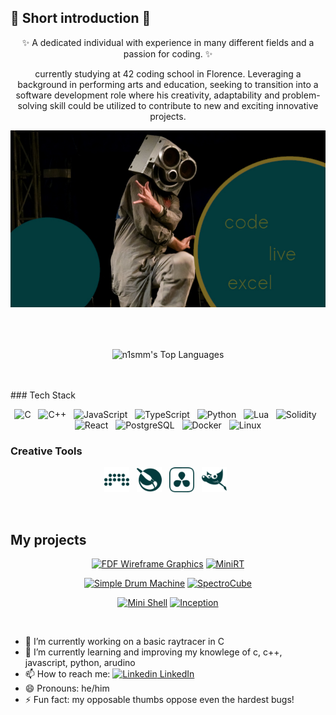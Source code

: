 ## 👋 Short introduction 👋
<p align="center">
✨ A dedicated individual with experience in many different fields and a passion for
coding. ✨
</p>
<p align="center">currently studying at 42 coding school in Florence. Leveraging a background in performing
arts and education, seeking to transition into a software development role where his creativity,
adaptability and problem-solving skill could be utilized to contribute to new and exciting innovative
projects.</p>

<p align="center">
  <img src="code_live.jpg" alt="photo man speakers as mask" />
</p>

<br />
<br />
<p align="center">
  <img align="center" src="https://github-readme-stats.vercel.app/api/top-langs/?username=n1smm&layout=compact&theme=dark&bg_color=033B3D&border_color=7B6823&title_color=526126&text_color=7B6823&size_weight=0.2&count_weight=0.8&border_radius=6&cache_bust=1&hide=Roff,Makefile,Perl" alt="n1smm's Top Languages"/>
<p />
<br />
<br />
### Tech Stack
<p align="center">
  <!-- C -->
  <img src="https://cdn.jsdelivr.net/gh/devicons/devicon/icons/c/c-original.svg" width="40" alt="C" /> &nbsp;
  <!-- C++ -->
  <img src="https://cdn.jsdelivr.net/gh/devicons/devicon/icons/cplusplus/cplusplus-original.svg" width="40" alt="C++" /> &nbsp;
  <!-- JavaScript -->
  <img src="https://cdn.jsdelivr.net/gh/devicons/devicon/icons/javascript/javascript-original.svg" width="40" alt="JavaScript" /> &nbsp;
  <!-- TypeScript -->
  <img src="https://cdn.jsdelivr.net/gh/devicons/devicon/icons/typescript/typescript-original.svg" width="40" alt="TypeScript" /> &nbsp;
  <!-- Python -->
  <img src="https://cdn.jsdelivr.net/gh/devicons/devicon/icons/python/python-original.svg" width="40" alt="Python" /> &nbsp;
  <!-- Lua -->
  <img src="https://cdn.jsdelivr.net/gh/devicons/devicon/icons/lua/lua-original.svg" width="40" alt="Lua" /> &nbsp;
  <!-- Solidity -->
  <img src="https://cdn.jsdelivr.net/gh/devicons/devicon/icons/solidity/solidity-original.svg" width="40" alt="Solidity" /> &nbsp;
  <!-- React -->
  <img src="https://cdn.jsdelivr.net/gh/devicons/devicon/icons/react/react-original.svg" width="40" alt="React" /> &nbsp;
  <!-- PostgreSQL -->
  <img src="https://cdn.jsdelivr.net/gh/devicons/devicon/icons/postgresql/postgresql-original.svg" width="40" alt="PostgreSQL" /> &nbsp;
  <!-- Docker -->
  <img src="https://cdn.jsdelivr.net/gh/devicons/devicon/icons/docker/docker-original.svg" width="40" alt="Docker" /> &nbsp;
  <!-- Linux -->
  <img src="https://cdn.jsdelivr.net/gh/devicons/devicon/icons/linux/linux-original.svg" width="40" alt="Linux" />
</p>

<!-- Creative Tools: Alternative Logos -->
### Creative Tools
<p align="center">
  <!-- Bitwig -->
  <img src="./bitwig.svg" alt="Bitwig" width="40" /> &nbsp;
  <!-- Krita -->
  <img src="./krita.svg" alt="Krita" width="40" /> &nbsp;
  <!-- DaVinci Resolve -->
  <img src="./davinciresolve.svg" alt="DaVinci Resolve" width="40" /> &nbsp;
  <!-- GIMP -->
  <img src="./gimp.svg" alt="GIMP" width="40" /> &nbsp;
</p>
<br />

  ## My projects
<div align="center">

[![FDF Wireframe Graphics](https://github-readme-stats.vercel.app/api/pin/?username=n1smm&repo=fdf--wireframe_graphics&theme=dark&bg_color=033B3D&border_color=7B6823&title_color=526126&text_color=7B6823&size_weight=0.3&count_weight=0.7&cache_bust=1)](https://github.com/n1smm/fdf--wireframe_graphics)
[![MiniRT](https://github-readme-stats.vercel.app/api/pin/?username=n1smm&repo=MiniRT-miniRaytracer&theme=dark&bg_color=033B3D&border_color=7B6823&title_color=526126&text_color=7B6823&size_weight=0.3&count_weight=0.7&cache_bust=1)](https://github.com/n1smm/MiniRT-miniRaytracer)

[![Simple Drum Machine](https://github-readme-stats.vercel.app/api/pin/?username=n1smm&repo=SimpleDrumMachine&theme=dark&bg_color=033B3D&border_color=7B6823&title_color=526126&text_color=7B6823&size_weight=0.3&count_weight=0.7&cache_bust=1)](https://github.com/n1smm/SimpleDrumMachine)
[![SpectroCube](https://github-readme-stats.vercel.app/api/pin/?username=n1smm&repo=spectroCube&theme=dark&bg_color=033B3D&border_color=7B6823&title_color=526126&text_color=7B6823&size_weight=0.3&count_weight=0.7&cache_bust=1)](https://github.com/n1smm/spectroCube)

[![Mini Shell](https://github-readme-stats.vercel.app/api/pin/?username=n1smm&repo=mini_shell&theme=dark&bg_color=033B3D&border_color=7B6823&title_color=526126&text_color=7B6823&size_weight=0.3&count_weight=0.7&cache_bust=1)](https://github.com/n1smm/mini_shell)
[![Inception](https://github-readme-stats.vercel.app/api/pin/?username=n1smm&repo=Dinning_phiosophers&theme=dark&bg_color=033B3D&border_color=7B6823&title_color=526126&text_color=7B6823&size_weight=0.3&count_weight=0.7&cache_bust=1)](git@github.com:n1smm/Inception-42.git)


</div>

<br />

- 🔭 I’m currently working on a basic raytracer in C
- 🌱 I’m currently learning and improving my knowlege of c, c++, javascript, python, arudino
- 📫 How to reach me: [![Linkedin](https://i.sstatic.net/gVE0j.png) LinkedIn](https://www.linkedin.com/in/tjaž-juvan-234b862b9)
&nbsp;
- 😄 Pronouns: he/him
- ⚡ Fun fact: my opposable thumbs oppose even the hardest bugs!
